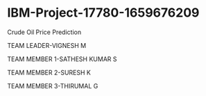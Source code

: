 # IBM-Project-17780-1659676209
Crude Oil Price Prediction

TEAM LEADER-VIGNESH M

TEAM MEMBER 1-SATHESH KUMAR S

TEAM MEMBER 2-SURESH K

TEAM MEMBER 3-THIRUMAL G
